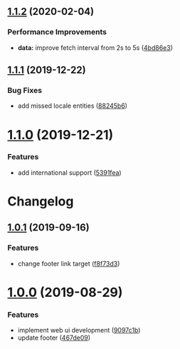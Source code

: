 ## [1.1.2](https://github.com/krwu/ServerStatus-web/compare/v1.1.1...v1.1.2) (2020-02-04)


### Performance Improvements

* **data:** improve fetch interval from 2s to 5s ([4bd86e3](https://github.com/krwu/ServerStatus-web/commit/4bd86e3f7b18fd33054cbddeae185bc5cde6338e))

## [1.1.1](https://github.com/krwu/ServerStatus-web/compare/v1.1.0...v1.1.1) (2019-12-22)


### Bug Fixes

* add missed locale entities ([88245b6](https://github.com/krwu/ServerStatus-web/commit/88245b68d90373870cd7b9b000c2dcb85af3fad0))

# [1.1.0](https://github.com/krwu/ServerStatus-web/compare/v1.0.1...v1.1.0) (2019-12-21)


### Features

* add international support ([5391fea](https://github.com/krwu/ServerStatus-web/commit/5391feab9f36d625293b70066cbb9838a7075ea5))

# Changelog

## [1.0.1](https://github.com/krwu/ServerStatus-web/compare/v1.0.0...v1.0.1) (2019-09-16)


### Features

* change footer link target ([f8f73d3](https://github.com/krwu/ServerStatus-web/commit/f8f73d3))



# [1.0.0](https://github.com/krwu/ServerStatus-web/compare/9097c1b...v1.0.0) (2019-08-29)


### Features

* implement web ui development ([9097c1b](https://github.com/krwu/ServerStatus-web/commit/9097c1b))
* update footer ([467de09](https://github.com/krwu/ServerStatus-web/commit/467de09))
